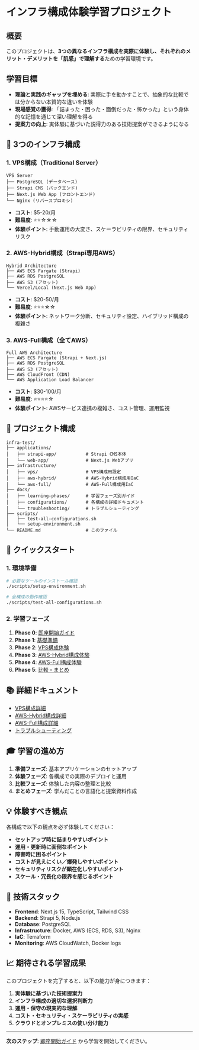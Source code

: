 # インフラ構成体験学習プロジェクト

## 概要

このプロジェクトは、**3つの異なるインフラ構成を実際に体験し、それぞれのメリット・デメリットを「肌感」で理解する**ための学習環境です。

## 学習目標

- **理論と実践のギャップを埋める**: 実際に手を動かすことで、抽象的な比較では分からない本質的な違いを体験
- **現場感覚の獲得**: 「詰まった・困った・面倒だった・怖かった」という身体的な記憶を通じて深い理解を得る
- **提案力の向上**: 実体験に基づいた説得力のある技術提案ができるようになる

## 🎯 3つのインフラ構成

### 1. VPS構成（Traditional Server）
```
VPS Server
├── PostgreSQL (データベース)
├── Strapi CMS (バックエンド)
├── Next.js Web App (フロントエンド)
└── Nginx (リバースプロキシ)
```
- **コスト**: $5-20/月
- **難易度**: ⭐⭐☆☆☆
- **体験ポイント**: 手動運用の大変さ、スケーラビリティの限界、セキュリティリスク

### 2. AWS-Hybrid構成（Strapi専用AWS）
```
Hybrid Architecture
├── AWS ECS Fargate (Strapi)
├── AWS RDS PostgreSQL
├── AWS S3 (アセット)
└── Vercel/Local (Next.js Web App)
```
- **コスト**: $20-50/月
- **難易度**: ⭐⭐⭐☆☆
- **体験ポイント**: ネットワーク分断、セキュリティ設定、ハイブリッド構成の複雑さ

### 3. AWS-Full構成（全てAWS）
```
Full AWS Architecture
├── AWS ECS Fargate (Strapi + Next.js)
├── AWS RDS PostgreSQL
├── AWS S3 (アセット)
├── AWS CloudFront (CDN)
└── AWS Application Load Balancer
```
- **コスト**: $30-100/月
- **難易度**: ⭐⭐⭐⭐☆
- **体験ポイント**: AWSサービス連携の複雑さ、コスト管理、運用監視

## 📁 プロジェクト構成

```
infra-test/
├── applications/
│   ├── strapi-app/           # Strapi CMS本体
│   └── web-app/              # Next.js Webアプリ
├── infrastructure/
│   ├── vps/                  # VPS構成用設定
│   ├── aws-hybrid/           # AWS-Hybrid構成用IaC
│   └── aws-full/             # AWS-Full構成用IaC
├── docs/
│   ├── learning-phases/      # 学習フェーズ別ガイド
│   ├── configurations/       # 各構成の詳細ドキュメント
│   └── troubleshooting/      # トラブルシューティング
├── scripts/
│   ├── test-all-configurations.sh
│   └── setup-environment.sh
└── README.md                 # このファイル
```

## 🚀 クイックスタート

### 1. 環境準備
```bash
# 必要なツールのインストール確認
./scripts/setup-environment.sh

# 全構成の動作確認
./scripts/test-all-configurations.sh
```

### 2. 学習フェーズ
1. **Phase 0**: [即座開始ガイド](docs/learning-phases/phase0-immediate-start.md)
2. **Phase 1**: [基礎準備](docs/learning-phases/phase1-preparation.md)
3. **Phase 2**: [VPS構成体験](docs/learning-phases/phase2-vps.md)
4. **Phase 3**: [AWS-Hybrid構成体験](docs/learning-phases/phase3-aws-hybrid.md)
5. **Phase 4**: [AWS-Full構成体験](docs/learning-phases/phase4-aws-full.md)
6. **Phase 5**: [比較・まとめ](docs/learning-phases/phase5-comparison.md)

## 📚 詳細ドキュメント

- [VPS構成詳細](docs/configurations/vps-configuration.md)
- [AWS-Hybrid構成詳細](docs/configurations/aws-hybrid-configuration.md)
- [AWS-Full構成詳細](docs/configurations/aws-full-configuration.md)
- [トラブルシューティング](docs/troubleshooting/common-issues.md)

## 🎓 学習の進め方

1. **準備フェーズ**: 基本アプリケーションのセットアップ
2. **体験フェーズ**: 各構成での実際のデプロイと運用
3. **比較フェーズ**: 体験した内容の整理と比較
4. **まとめフェーズ**: 学んだことの言語化と提案資料作成

## 💡 体験すべき観点

各構成で以下の観点を必ず体験してください：

- **セットアップ時に詰まりやすいポイント**
- **運用・更新時に面倒なポイント**
- **障害時に困るポイント**
- **コストが見えにくい／爆発しやすいポイント**
- **セキュリティリスクが顕在化しやすいポイント**
- **スケール・冗長化の限界を感じるポイント**

## 🔧 技術スタック

- **Frontend**: Next.js 15, TypeScript, Tailwind CSS
- **Backend**: Strapi 5, Node.js
- **Database**: PostgreSQL
- **Infrastructure**: Docker, AWS (ECS, RDS, S3), Nginx
- **IaC**: Terraform
- **Monitoring**: AWS CloudWatch, Docker logs

## 📈 期待される学習成果

このプロジェクトを完了すると、以下の能力が身につきます：

1. **実体験に基づいた技術提案力**
2. **インフラ構成の適切な選択判断力**
3. **運用・保守の現実的な理解**
4. **コスト・セキュリティ・スケーラビリティの実感**
5. **クラウドとオンプレミスの使い分け能力**

---

**次のステップ**: [即座開始ガイド](docs/learning-phases/phase0-immediate-start.md) から学習を開始してください。 